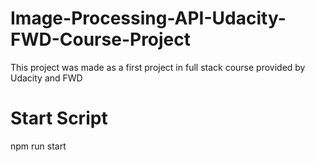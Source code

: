 # Image-Processing-API-Udacity-FWD-Course-Project
This project was made as a first project in full stack course provided by Udacity and FWD
# Start Script 
npm run start
